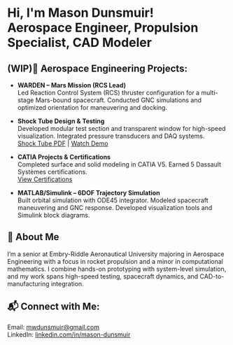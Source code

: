 <h1>Hi, I'm Mason Dunsmuir!<br/>
Aerospace Engineer, Propulsion Specialist, CAD Modeler</h1>

<h2>(WIP)🚀 Aerospace Engineering Projects:</h2>

- <b>WARDEN – Mars Mission (RCS Lead)</b><br/>
  Led Reaction Control System (RCS) thruster configuration for a multi-stage Mars-bound spacecraft. Conducted GNC simulations and optimized orientation for maneuvering and docking.

- <b>Shock Tube Design & Testing</b><br/>
  Developed modular test section and transparent window for high-speed visualization. Integrated pressure transducers and DAQ systems. <br/>
  [Shock Tube PDF](Shock_Tube_Final_Report.pdf) | [Watch Demo](https://youtu.be/UaHGwScwaRw)

- <b>CATIA Projects & Certifications</b><br/>
  Completed surface and solid modeling in CATIA V5. Earned 5 Dassault Systèmes certifications. <br/>
  [View Certifications](Catia.certs.2025.pdf)

- <b>MATLAB/Simulink – 6DOF Trajectory Simulation</b><br/>
  Built orbital simulation with ODE45 integrator. Modeled spacecraft maneuvering and GNC response. Developed visualization tools and Simulink block diagrams.

<h2>📄 About Me</h2>

I’m a senior at Embry-Riddle Aeronautical University majoring in Aerospace Engineering with a focus in rocket propulsion and a minor in computational mathematics. I combine hands-on prototyping with system-level simulation, and my work spans high-speed testing, spacecraft dynamics, and CAD-to-manufacturing integration.

<h2>📬 Connect with Me:</h2>

Email: mwdunsmuir@gmail.com  
LinkedIn: [linkedin.com/in/mason-dunsmuir](https://www.linkedin.com/in/mason-dunsmuir)
